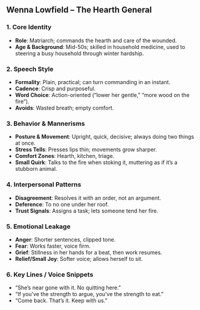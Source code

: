 ## Wenna Lowfield – The Hearth General

### 1. Core Identity
- **Role**: Matriarch; commands the hearth and care of the wounded.
- **Age & Background**: Mid-50s; skilled in household medicine, used to steering a busy household through winter hardship.

### 2. Speech Style
- **Formality**: Plain, practical; can turn commanding in an instant.
- **Cadence**: Crisp and purposeful.
- **Word Choice**: Action-oriented (“lower her gentle,” “more wood on the fire”).
- **Avoids**: Wasted breath; empty comfort.

### 3. Behavior & Mannerisms
- **Posture & Movement**: Upright, quick, decisive; always doing two things at once.
- **Stress Tells**: Presses lips thin; movements grow sharper.
- **Comfort Zones**: Hearth, kitchen, triage.
- **Small Quirk**: Talks to the fire when stoking it, muttering as if it’s a stubborn animal.

### 4. Interpersonal Patterns
- **Disagreement**: Resolves it with an order, not an argument.
- **Deference**: To no one under her roof.
- **Trust Signals**: Assigns a task; lets someone tend her fire.

### 5. Emotional Leakage
- **Anger**: Shorter sentences, clipped tone.
- **Fear**: Works faster, voice firm.
- **Grief**: Stillness in her hands for a beat, then work resumes.
- **Relief/Small Joy**: Softer voice; allows herself to sit.

### 6. Key Lines / Voice Snippets
- “She’s near gone with it. No quitting here.”
- “If you’ve the strength to argue, you’ve the strength to eat.”
- “Come back. That’s it. Keep with us.”